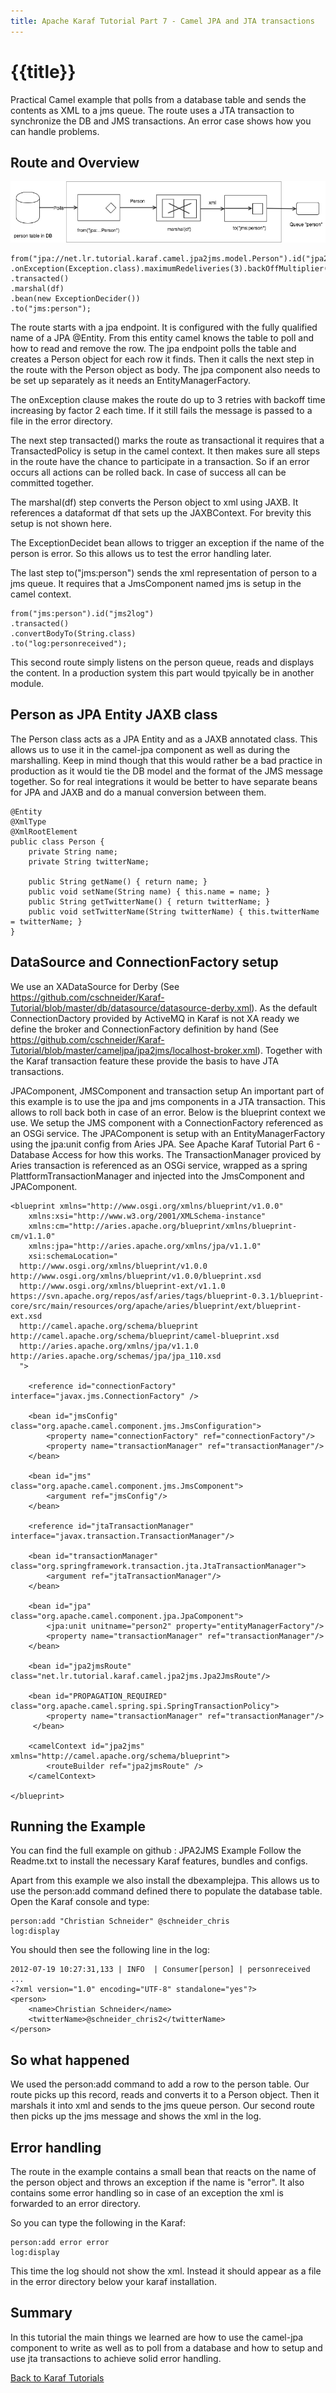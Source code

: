 ```yaml
---
title: Apache Karaf Tutorial Part 7 - Camel JPA and JTA transactions
---
```


# {{title}}

Practical Camel example that polls from a database table and sends the contents as XML to a jms queue. The route uses a JTA transaction to synchronize the DB and JMS transactions. An error case shows how you can handle problems.

## Route and Overview

![Image](jpa2jms.png)

```
from("jpa://net.lr.tutorial.karaf.camel.jpa2jms.model.Person").id("jpa2jms")
.onException(Exception.class).maximumRedeliveries(3).backOffMultiplier(2).handled(true).to("file:error")
.transacted()
.marshal(df)
.bean(new ExceptionDecider())
.to("jms:person");
```

The route starts with a jpa endpoint. It is configured with the fully qualified name of a JPA @Entity. From this entity camel knows the table to poll and how to read and remove the row. The jpa endpoint polls the table and creates a Person object for each row it finds. Then it calls the next step in the route with the Person object as body. The jpa component also needs to be set up separately as it needs an EntityManagerFactory.

The onException clause makes the route do up to 3 retries with backoff time increasing by factor 2 each time. If it still fails the message is passed to a file in the error directory.

The next step transacted() marks the route as transactional it requires that a TransactedPolicy is setup in the camel context. It then makes sure all steps in the route have the chance to participate in a transaction. So if an error occurs all actions can be rolled back. In case of success all can be committed together.

The marshal(df) step converts the Person object to xml using JAXB. It references a dataformat df that sets up the JAXBContext. For brevity this setup is not shown here.

The ExceptionDecidet bean allows to trigger an exception if the name of the person is error. So this allows us to test the error handling later.

The last step to("jms:person") sends the xml representation of person to a jms queue. It requires that a JmsComponent named jms is setup in the camel context.

```
from("jms:person").id("jms2log")
.transacted()
.convertBodyTo(String.class)
.to("log:personreceived");
```

This second route simply listens on the person queue, reads and displays the content. In a production system this part would tpyically be in another module.

## Person as JPA Entity JAXB class

The Person class acts as a JPA Entity and as a JAXB annotated class. This allows us to use it in the camel-jpa component as well as during the marshalling. Keep in mind though that this
would rather be a bad practice in production as it would tie the DB model and the format of the JMS message together. So for real integrations it would be better to have separate beans for JPA and JAXB and do a manual
conversion between them.

```
@Entity
@XmlType
@XmlRootElement
public class Person {
    private String name;
    private String twitterName;

    public String getName() { return name; }
    public void setName(String name) { this.name = name; }
    public String getTwitterName() { return twitterName; }
    public void setTwitterName(String twitterName) { this.twitterName = twitterName; }
}
```

## DataSource and ConnectionFactory setup

We use an XADataSource for Derby (See https://github.com/cschneider/Karaf-Tutorial/blob/master/db/datasource/datasource-derby.xml). As the default ConnectionDactory provided by ActiveMQ in Karaf is not XA ready we define the broker and ConnectionFactory definition by hand (See https://github.com/cschneider/Karaf-Tutorial/blob/master/cameljpa/jpa2jms/localhost-broker.xml). Together with the Karaf transaction feature these provide the basis to have JTA transactions.

JPAComponent, JMSComponent and transaction setup
An important part of this example is to use the jpa and jms components in a JTA transaction. This allows to roll back both in case of an error.
Below is the blueprint context we use. We setup the JMS component with a ConnectionFactory referenced as an OSGi service.
The JPAComponent is setup with an EntityManagerFactory using the jpa:unit config from Aries JPA. See Apache Karaf Tutorial Part 6 - Database Access for how this works.
The TransactionManager proviced by Aries transaction is referenced as an OSGi service, wrapped as a spring PlattformTransactionManager and injected into the JmsComponent and JPAComponent.

```
<blueprint xmlns="http://www.osgi.org/xmlns/blueprint/v1.0.0"
	xmlns:xsi="http://www.w3.org/2001/XMLSchema-instance"
    xmlns:cm="http://aries.apache.org/blueprint/xmlns/blueprint-cm/v1.1.0"
    xmlns:jpa="http://aries.apache.org/xmlns/jpa/v1.1.0"
	xsi:schemaLocation="
  http://www.osgi.org/xmlns/blueprint/v1.0.0 http://www.osgi.org/xmlns/blueprint/v1.0.0/blueprint.xsd
  http://www.osgi.org/xmlns/blueprint-ext/v1.1.0 https://svn.apache.org/repos/asf/aries/tags/blueprint-0.3.1/blueprint-core/src/main/resources/org/apache/aries/blueprint/ext/blueprint-ext.xsd
  http://camel.apache.org/schema/blueprint http://camel.apache.org/schema/blueprint/camel-blueprint.xsd
  http://aries.apache.org/xmlns/jpa/v1.1.0 http://aries.apache.org/schemas/jpa/jpa_110.xsd
  ">

    <reference id="connectionFactory" interface="javax.jms.ConnectionFactory" />

    <bean id="jmsConfig" class="org.apache.camel.component.jms.JmsConfiguration">
        <property name="connectionFactory" ref="connectionFactory"/>
        <property name="transactionManager" ref="transactionManager"/>
    </bean>

    <bean id="jms" class="org.apache.camel.component.jms.JmsComponent">
        <argument ref="jmsConfig"/>
    </bean>

    <reference id="jtaTransactionManager" interface="javax.transaction.TransactionManager"/>

    <bean id="transactionManager" class="org.springframework.transaction.jta.JtaTransactionManager">
        <argument ref="jtaTransactionManager"/>
    </bean>

    <bean id="jpa" class="org.apache.camel.component.jpa.JpaComponent">
        <jpa:unit unitname="person2" property="entityManagerFactory"/>
        <property name="transactionManager" ref="transactionManager"/>
    </bean>

    <bean id="jpa2jmsRoute" class="net.lr.tutorial.karaf.camel.jpa2jms.Jpa2JmsRoute"/>

    <bean id="PROPAGATION_REQUIRED" class="org.apache.camel.spring.spi.SpringTransactionPolicy">
        <property name="transactionManager" ref="transactionManager"/>
     </bean>

    <camelContext id="jpa2jms" xmlns="http://camel.apache.org/schema/blueprint">
        <routeBuilder ref="jpa2jmsRoute" />
    </camelContext>

</blueprint>
```

## Running the Example

You can find the full example on github : JPA2JMS Example
Follow the Readme.txt to install the necessary Karaf features, bundles and configs.

Apart from this example we also install the dbexamplejpa. This allows us to use the person:add command defined there to populate the database table.
Open the Karaf console and type:

```
person:add "Christian Schneider" @schneider_chris
log:display
```

You should then see the following line in the log:

```
2012-07-19 10:27:31,133 | INFO  | Consumer[person] | personreceived ...
<?xml version="1.0" encoding="UTF-8" standalone="yes"?>
<person>
    <name>Christian Schneider</name>
    <twitterName>@schneider_chris2</twitterName>
</person>
```

## So what happened

We used the person:add command to add a row to the person table. Our route picks up this record, reads and converts it to a Person object. Then it marshals it into xml and sends to the jms queue person.
Our second route then picks up the jms message and shows the xml in the log.

## Error handling

The route in the example contains a small bean that reacts on the name of the person object and throws an exception if the name is "error".
It also contains some error handling so in case of an exception the xml is forwarded to an error directory.

So you can type the following in the Karaf:

```
person:add error error
log:display
```

This time the log should not show the xml. Instead it should appear as a file in the error directory below your karaf installation.

## Summary

In this tutorial the main things we learned are how to use the camel-jpa component to write as well as to poll from a database and how to setup and use jta transactions to achieve solid error handling.

[Back to Karaf Tutorials](..)
